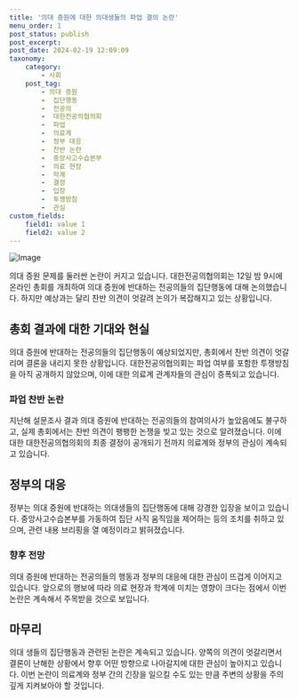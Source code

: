 ```yaml
---
title: '의대 증원에 대한 의대생들의 파업 결의 논란'
menu_order: 1
post_status: publish
post_excerpt: 
post_date: 2024-02-19 12:09:09
taxonomy:
    category:
        - 사회
    post_tag:
        - 의대 증원
        -  집단행동
        -  전공의
        -  대한전공의협의회
        -  파업
        -  의료계
        -  정부 대응
        -  찬반 논란
        -  중앙사고수습본부
        -  의료 현장
        -  학계
        -  결정
        -  입장
        -  투쟁방침
        -  관심
custom_fields:
    field1: value 1
    field2: value 2
---
```


![Image](https://imgnews.pstatic.net/image/421/2024/02/13/0007347276_001_20240213091113883.jpg?type=w647)

의대 증원 문제를 둘러싼 논란이 커지고 있습니다. 대한전공의협의회는 12일 밤 9시에 온라인 총회를 개최하여 의대 증원에 반대하는 전공의들의 집단행동에 대해 논의했습니다. 하지만 예상과는 달리 찬반 의견이 엇갈려 논의가 복잡해지고 있는 상황입니다.
## 총회 결과에 대한 기대와 현실
의대 증원에 반대하는 전공의들의 집단행동이 예상되었지만, 총회에서 찬반 의견이 엇갈리며 결론을 내리지 못한 상황입니다. 대한전공의협의회는 파업 여부를 포함한 투쟁방침을 아직 공개하지 않았으며, 이에 대한 의료계 관계자들의 관심이 증폭되고 있습니다.
### 파업 찬반 논란
지난해 설문조사 결과 의대 증원에 반대하는 전공의들의 참여의사가 높았음에도 불구하고, 실제 총회에서는 찬반 의견이 팽팽한 논쟁을 빚고 있는 것으로 알려졌습니다. 이에 대한 대한전공의협의회의 최종 결정이 공개되기 전까지 의료계와 정부의 관심이 계속되고 있습니다.
## 정부의 대응
정부는 의대 증원에 반대하는 의대생들의 집단행동에 대해 강경한 입장을 보이고 있습니다. 중앙사고수습본부를 가동하여 집단 사직 움직임을 제어하는 등의 조치를 취하고 있으며, 관련 내용 브리핑을 열 예정이라고 밝혀졌습니다.
### 향후 전망
의대 증원에 반대하는 전공의들의 행동과 정부의 대응에 대한 관심이 뜨겁게 이어지고 있습니다. 앞으로의 행보에 따라 의료 현장과 학계에 미치는 영향이 크다는 점에서 이번 논란은 계속해서 주목받을 것으로 보입니다.
## 마무리
의대 생들의 집단행동과 관련된 논란은 계속되고 있습니다. 양쪽의 의견이 엇갈리면서 결론이 난해한 상황에서 향후 어떤 방향으로 나아갈지에 대한 관심이 높아지고 있습니다. 이번 논란이 의료계와 정부 간의 긴장을 일으킬 수도 있는 만큼 주변의 상황을 주의 깊게 지켜보아야 할 것입니다.
